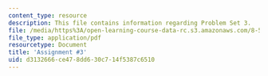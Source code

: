 ```yaml
---
content_type: resource
description: This file contains information regarding Problem Set 3.
file: /media/https%3A/open-learning-course-data-rc.s3.amazonaws.com/8-592j-statistical-physics-in-biology-spring-2011/d3132666ce478dd630c714f5387c6510_MIT8_592JS11_PS3.pdf
file_type: application/pdf
resourcetype: Document
title: 'Assignment #3'
uid: d3132666-ce47-8dd6-30c7-14f5387c6510
---
```

